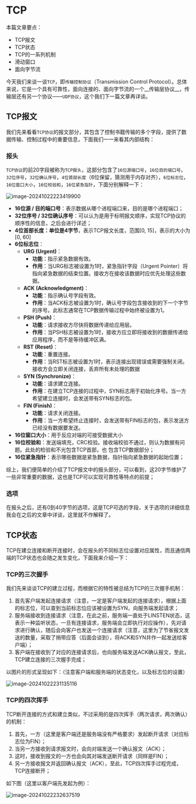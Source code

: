 # TCP

本篇文章要点：

- TCP报文
- TCP状态
- TCP的一系列机制
- 滑动窗口
- 面向字节流

今天我们来谈一谈`TCP`，即`传输控制协议`（Transmission Control Protocol）。总体来说，它是一个具有可靠性，面向连接的、面向字节流的一个__传输层协议__，传输层还有另一个协议——`UDP协议`，这个我们下一篇文章再详谈。



## TCP报文

我们先来看看`TCP协议`的报文部分，其包含了控制书籍传输的多个字段，提供了数据传输、控制过程中的重要信息，下面我们一一来看其内部结构：

### 报头

`TCP协议`的前20字段被称为`TCP报头`，这部分包含了`16位源端口号`，`16位目的端口号`，`32位序号`，`32位确认序号`，`4位首部长度`（6位保留，猜测用于内存对齐），`6位标志位`，`16位窗口大小`，`16位校验和`，`16位紧急指针`，下面分别解释一下：

![image-20241022223419900](C:\Users\34955\AppData\Roaming\Typora\typora-user-images\image-20241022223419900.png)



- __16位源 / 目的端口号__：表示数据从哪个进程端口来，目的是哪个进程端口；
- __32位序号 / 32位确认序号__：可以认为是用于标明报文顺序，实现TCP协议的顺序性的信息，之后会进行详述；
- **4位首部长度：单位是4字节**，表示TCP报文长度，范围[0, 15]，表示的大小为[0, 60]
- **6位标志位**：
  - **URG (Urgent)**：
    - **功能**：指示紧急数据有效。
    - **作用**：当URG标志被设置为1时，紧急指针字段（Urgent Pointer）将指向紧急数据的结束位置。接收方在接收该数据时应优先处理这些数据。
  - **ACK (Acknowledgment)**：
    - **功能**：指示确认号字段有效。
    - **作用**：当ACK标志被设置为1时，确认号字段包含接收到的下一个字节的序号。此标志通常在TCP数据传输过程中始终被设置为1。
  - **PSH (Push)**：
    - **功能**：请求接收方尽快将数据传递给应用层。
    - **作用**：当PSH标志被设置为1时，接收方应立即将接收到的数据传递给应用程序，而不是等待缓冲区满。
  - **RST (Reset)**：
    - **功能**：重置连接。	
    - **作用**：当RST标志被设置为1时，表示连接出现错误或需要强制关闭。接收方会立即关闭连接，丢弃所有未处理的数据
  - **SYN (Synchronize)**：
    - **功能**：请求建立连接。
    - **作用**：在建立TCP连接的过程中，SYN标志用于初始化序号。当一方希望建立连接时，会发送带有SYN标志的包。
  - **FIN (Finish)**：
    - **功能**：请求关闭连接。
    - **作用**：当一方希望终止连接时，会发送带有FIN标志的包，表示发送方已经没有数据要发送。
- __16位窗口大小__：用于反应对端的可接受数据大小
- **16位校验和**：发送端填充，CRC校验。接收端校验不通过，则认为数据有问题。此处的检验和不光包含TCP首部，也
  包含TCP数据部分；
- **16位紧急指针**：表示哪些数据是紧急数据，指针指向紧急数据的起始位置；

综上，我们便简单的介绍了TCP报文中的报头部分，可以看到，这20字节维护了一些非常重要的数据，这也是TCP可以实现可靠性等特点的前提；

### 选项

在报头之后，还有0到40字节的选项，这是TCP可选的字段，关于选项的详细信息我会在之后的文章中详谈，这里就不作解释了。



## TCP状态

TCP在建立连接和断开连接时，会在报头的不同标志位设置对应属性，而且通信两端的TCP状态也会随之发生变化，下面我来介绍一下：

### TCP的三次握手

我们先来谈谈TCP的建立过程，而根据它的特性被总结为TCP的三次握手机制：

1. 首先客户端发起连接请求（注意，一定是客户端发起的连接请求），根据上面的标志位，可以查到当前标志位应该被设置为SYN，向服务端发起请求；
2. 服务端接收到连接请求（注意，在此之前，服务端一直处于LINSTEN状态，这表示一种监听状态，一旦有连接请求，服务端会立即执行对应操作），先对请求进行确认，随后会向客户也发送一个连接请求（注意，这里为了节省报文发送的数量，采取了捎带应答（后面会谈到），将ACK和SYN并作一起发送给客户端）；
3. 客户端在接收到了对应的连接请求后，也向服务端发送ACK确认报文，至此，TCP建立连接的三次握手完成；

以图片的形式呈现如下：（注意客户端和服务端的状态变化，以及标志位的设置）

![image-20241022231135116](C:\Users\34955\AppData\Roaming\Typora\typora-user-images\image-20241022231135116.png)

### TCP的四次挥手

TCP断开连接的方式和建立类似，不过采用的是四次挥手（两次请求，两次确认）的机制：

1. 首先，一方（这里是客户端还是服务端没有严格要求）发起断开请求（对应标志位为FIN）；
2. 当另一方接收到请求报文时，会向对端发送一个确认报文（ACK）；
3. 这时，接收到报文的一方也会向其对端发送断开请求（同样是FIN）；
4. 另一方接收报文并返回确认报文（ACK），至此，TCP四次挥手过程完成，TCP连接断开；

如下图（这里以客户端先发起为例）：

![image-20241022232637519](C:\Users\34955\AppData\Roaming\Typora\typora-user-images\image-20241022232637519.png)



